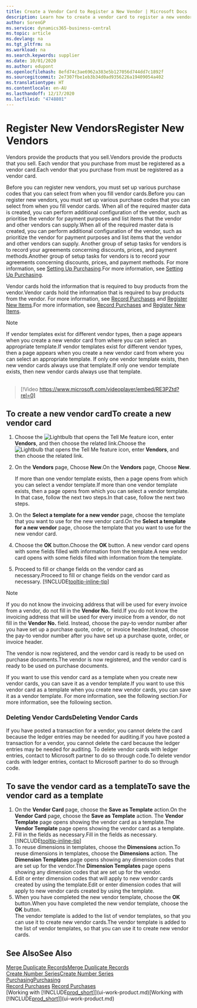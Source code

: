 ```yaml
---
title: Create a Vendor Card to Register a New Vendor | Microsoft Docs
description: Learn how to create a vendor card to register a new vendor or supplier.
author: SorenGP
ms.service: dynamics365-business-central
ms.topic: article
ms.devlang: na
ms.tgt_pltfrm: na
ms.workload: na
ms.search.keywords: supplier
ms.date: 10/01/2020
ms.author: edupont
ms.openlocfilehash: 8efd74c3ae6962a383e5b127056d744dd7c1892f
ms.sourcegitcommit: 2e7307fbe1eb3b34d0ad9356226a19409054a402
ms.translationtype: HT
ms.contentlocale: en-AU
ms.lasthandoff: 12/17/2020
ms.locfileid: "4748801"
---
```

# <a name="register-new-vendors"></a><span data-ttu-id="245f3-103">Register New Vendors</span><span class="sxs-lookup"><span data-stu-id="245f3-103">Register New Vendors</span></span>

<span data-ttu-id="245f3-104">Vendors provide the products that you sell.</span><span class="sxs-lookup"><span data-stu-id="245f3-104">Vendors provide the products that you sell.</span></span> <span data-ttu-id="245f3-105">Each vendor that you purchase from must be registered as a vendor card.</span><span class="sxs-lookup"><span data-stu-id="245f3-105">Each vendor that you purchase from must be registered as a vendor card.</span></span>

<span data-ttu-id="245f3-106">Before you can register new vendors, you must set up various purchase codes that you can select from when you fill vendor cards.</span><span class="sxs-lookup"><span data-stu-id="245f3-106">Before you can register new vendors, you must set up various purchase codes that you can select from when you fill vendor cards.</span></span> <span data-ttu-id="245f3-107">When all of the required master data is created, you can perform additional configuration of the vendor, such as prioritise the vendor for payment purposes and list items that the vendor and other vendors can supply.</span><span class="sxs-lookup"><span data-stu-id="245f3-107">When all of the required master data is created, you can perform additional configuration of the vendor, such as prioritize the vendor for payment purposes and list items that the vendor and other vendors can supply.</span></span> <span data-ttu-id="245f3-108">Another group of setup tasks for vendors is to record your agreements concerning discounts, prices, and payment methods.</span><span class="sxs-lookup"><span data-stu-id="245f3-108">Another group of setup tasks for vendors is to record your agreements concerning discounts, prices, and payment methods.</span></span> <span data-ttu-id="245f3-109">For more information, see [Setting Up Purchasing](purchasing-setup-purchasing.md).</span><span class="sxs-lookup"><span data-stu-id="245f3-109">For more information, see [Setting Up Purchasing](purchasing-setup-purchasing.md).</span></span>

<span data-ttu-id="245f3-110">Vendor cards hold the information that is required to buy products from the vendor.</span><span class="sxs-lookup"><span data-stu-id="245f3-110">Vendor cards hold the information that is required to buy products from the vendor.</span></span> <span data-ttu-id="245f3-111">For more information, see [Record Purchases](purchasing-how-record-purchases.md) and [Register New Items](inventory-how-register-new-items.md).</span><span class="sxs-lookup"><span data-stu-id="245f3-111">For more information, see [Record Purchases](purchasing-how-record-purchases.md) and [Register New Items](inventory-how-register-new-items.md).</span></span>

> [!NOTE]  
> <span data-ttu-id="245f3-112">If vendor templates exist for different vendor types, then a page appears when you create a new vendor card from where you can select an appropriate template.</span><span class="sxs-lookup"><span data-stu-id="245f3-112">If vendor templates exist for different vendor types, then a page appears when you create a new vendor card from where you can select an appropriate template.</span></span> <span data-ttu-id="245f3-113">If only one vendor template exists, then new vendor cards always use that template.</span><span class="sxs-lookup"><span data-stu-id="245f3-113">If only one vendor template exists, then new vendor cards always use that template.</span></span>
<br><br>  

> [!Video https://www.microsoft.com/videoplayer/embed/RE3PZtd?rel=0]

## <a name="to-create-a-new-vendor-card"></a><span data-ttu-id="245f3-114">To create a new vendor card</span><span class="sxs-lookup"><span data-stu-id="245f3-114">To create a new vendor card</span></span>

1. <span data-ttu-id="245f3-115">Choose the ![Lightbulb that opens the Tell Me feature](media/ui-search/search_small.png "Tell me what you want to do") icon, enter **Vendors**, and then choose the related link.</span><span class="sxs-lookup"><span data-stu-id="245f3-115">Choose the ![Lightbulb that opens the Tell Me feature](media/ui-search/search_small.png "Tell me what you want to do") icon, enter **Vendors**, and then choose the related link.</span></span>  
2. <span data-ttu-id="245f3-116">On the **Vendors** page, Choose **New**.</span><span class="sxs-lookup"><span data-stu-id="245f3-116">On the **Vendors** page, Choose **New**.</span></span>

    <span data-ttu-id="245f3-117">If more than one vendor template exists, then a page opens from which you can select a vendor template.</span><span class="sxs-lookup"><span data-stu-id="245f3-117">If more than one vendor template exists, then a page opens from which you can select a vendor template.</span></span> <span data-ttu-id="245f3-118">In that case, follow the next two steps.</span><span class="sxs-lookup"><span data-stu-id="245f3-118">In that case, follow the next two steps.</span></span>
3. <span data-ttu-id="245f3-119">On the **Select a template for a new vendor** page, choose the template that you want to use for the new vendor card.</span><span class="sxs-lookup"><span data-stu-id="245f3-119">On the **Select a template for a new vendor** page, choose the template that you want to use for the new vendor card.</span></span>
4. <span data-ttu-id="245f3-120">Choose the **OK** button.</span><span class="sxs-lookup"><span data-stu-id="245f3-120">Choose the **OK** button.</span></span> <span data-ttu-id="245f3-121">A new vendor card opens with some fields filled with information from the template.</span><span class="sxs-lookup"><span data-stu-id="245f3-121">A new vendor card opens with some fields filled with information from the template.</span></span>
5. <span data-ttu-id="245f3-122">Proceed to fill or change fields on the vendor card as necessary.</span><span class="sxs-lookup"><span data-stu-id="245f3-122">Proceed to fill or change fields on the vendor card as necessary.</span></span> [!INCLUDE[tooltip-inline-tip](includes/tooltip-inline-tip_md.md)]

> [!NOTE]  
> <span data-ttu-id="245f3-123">If you do not know the invoicing address that will be used for every invoice from a vendor, do not fill in the **Vendor No.** field.</span><span class="sxs-lookup"><span data-stu-id="245f3-123">If you do not know the invoicing address that will be used for every invoice from a vendor, do not fill in the **Vendor No.** field.</span></span> <span data-ttu-id="245f3-124">Instead, choose the pay-to vendor number after you have set up a purchase quote, order, or invoice header.</span><span class="sxs-lookup"><span data-stu-id="245f3-124">Instead, choose the pay-to vendor number after you have set up a purchase quote, order, or invoice header.</span></span>

<span data-ttu-id="245f3-125">The vendor is now registered, and the vendor card is ready to be used on purchase documents.</span><span class="sxs-lookup"><span data-stu-id="245f3-125">The vendor is now registered, and the vendor card is ready to be used on purchase documents.</span></span>

<span data-ttu-id="245f3-126">If you want to use this vendor card as a template when you create new vendor cards, you can save it as a vendor template.</span><span class="sxs-lookup"><span data-stu-id="245f3-126">If you want to use this vendor card as a template when you create new vendor cards, you can save it as a vendor template.</span></span> <span data-ttu-id="245f3-127">For more information, see the following section.</span><span class="sxs-lookup"><span data-stu-id="245f3-127">For more information, see the following section.</span></span>

### <a name="deleting-vendor-cards"></a><span data-ttu-id="245f3-128">Deleting Vendor Cards</span><span class="sxs-lookup"><span data-stu-id="245f3-128">Deleting Vendor Cards</span></span>
<span data-ttu-id="245f3-129">If you have posted a transaction for a vendor, you cannot delete the card because the ledger entries may be needed for auditing.</span><span class="sxs-lookup"><span data-stu-id="245f3-129">If you have posted a transaction for a vendor, you cannot delete the card because the ledger entries may be needed for auditing.</span></span> <span data-ttu-id="245f3-130">To delete vendor cards with ledger entries, contact to Microsoft partner to do so through code.</span><span class="sxs-lookup"><span data-stu-id="245f3-130">To delete vendor cards with ledger entries, contact to Microsoft partner to do so through code.</span></span>

## <a name="to-save-the-vendor-card-as-a-template"></a><span data-ttu-id="245f3-131">To save the vendor card as a template</span><span class="sxs-lookup"><span data-stu-id="245f3-131">To save the vendor card as a template</span></span>
1. <span data-ttu-id="245f3-132">On the **Vendor Card** page, choose the **Save as Template** action.</span><span class="sxs-lookup"><span data-stu-id="245f3-132">On the **Vendor Card** page, choose the **Save as Template** action.</span></span> <span data-ttu-id="245f3-133">The **Vendor Template** page opens showing the vendor card as a template.</span><span class="sxs-lookup"><span data-stu-id="245f3-133">The **Vendor Template** page opens showing the vendor card as a template.</span></span>
2. <span data-ttu-id="245f3-134">Fill in the fields as necessary.</span><span class="sxs-lookup"><span data-stu-id="245f3-134">Fill in the fields as necessary.</span></span> [!INCLUDE[tooltip-inline-tip](includes/tooltip-inline-tip_md.md)]
3. <span data-ttu-id="245f3-135">To reuse dimensions in templates, choose the **Dimensions** action.</span><span class="sxs-lookup"><span data-stu-id="245f3-135">To reuse dimensions in templates, choose the **Dimensions** action.</span></span> <span data-ttu-id="245f3-136">The **Dimension Templates** page opens showing any dimension codes that are set up for the vendor.</span><span class="sxs-lookup"><span data-stu-id="245f3-136">The **Dimension Templates** page opens showing any dimension codes that are set up for the vendor.</span></span>
4. <span data-ttu-id="245f3-137">Edit or enter dimension codes that will apply to new vendor cards created by using the template.</span><span class="sxs-lookup"><span data-stu-id="245f3-137">Edit or enter dimension codes that will apply to new vendor cards created by using the template.</span></span>
5. <span data-ttu-id="245f3-138">When you have completed the new vendor template, choose the **OK** button.</span><span class="sxs-lookup"><span data-stu-id="245f3-138">When you have completed the new vendor template, choose the **OK** button.</span></span>  
   <span data-ttu-id="245f3-139">The vendor template is added to the list of vendor templates, so that you can use it to create new vendor cards.</span><span class="sxs-lookup"><span data-stu-id="245f3-139">The vendor template is added to the list of vendor templates, so that you can use it to create new vendor cards.</span></span>

## <a name="see-also"></a><span data-ttu-id="245f3-140">See Also</span><span class="sxs-lookup"><span data-stu-id="245f3-140">See Also</span></span>
[<span data-ttu-id="245f3-141">Merge Duplicate Records</span><span class="sxs-lookup"><span data-stu-id="245f3-141">Merge Duplicate Records</span></span>](sales-how-merge-duplicate-records.md)  
[<span data-ttu-id="245f3-142">Create Number Series</span><span class="sxs-lookup"><span data-stu-id="245f3-142">Create Number Series</span></span>](ui-create-number-series.md)  
[<span data-ttu-id="245f3-143">Purchasing</span><span class="sxs-lookup"><span data-stu-id="245f3-143">Purchasing</span></span>](purchasing-manage-purchasing.md)  
<span data-ttu-id="245f3-144">[Record Purchases](purchasing-how-record-purchases.md) </span><span class="sxs-lookup"><span data-stu-id="245f3-144">[Record Purchases](purchasing-how-record-purchases.md) </span></span>  
<span data-ttu-id="245f3-145">[Working with [!INCLUDE[prod_short](includes/prod_short.md)]](ui-work-product.md)</span><span class="sxs-lookup"><span data-stu-id="245f3-145">[Working with [!INCLUDE[prod_short](includes/prod_short.md)]](ui-work-product.md)</span></span>  

